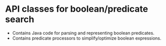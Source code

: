 <!-- Copyright Yahoo. Licensed under the terms of the Apache 2.0 license. See LICENSE in the project root. -->
# API classes for boolean/predicate search

  * Contains Java code for parsing and representing boolean predicates.
  * Contains predicate processors to simplify/optimize boolean expressions.
